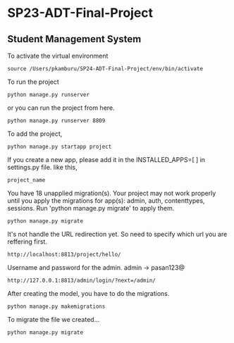# SP23-ADT-Final-Project
## Student Management System

To activate the virtual environment
```
source /Users/pkamburu/SP24-ADT-Final-Project/env/bin/activate
```

To run the project
```
python manage.py runserver
```

or you can run the project from here.
```
python manage.py runserver 8809
```


To add the project,
```
python manage.py startapp project
```

If you create a new app, please add it in the INSTALLED_APPS=[ ] in settings.py file. 
like this, 
```
project_name
```

You have 18 unapplied migration(s). Your project may not work properly until you apply the migrations for app(s): admin, auth, contenttypes, sessions.
Run 'python manage.py migrate' to apply them.
```
python manage.py migrate
```
It's not handle the URL redirection yet. So need to specify which url you are reffering first. 
```
http://localhost:8813/project/hello/
```
Username and password for the admin.
admin -> pasan123@

```
http://127.0.0.1:8813/admin/login/?next=/admin/
```

After creating the model, you have to do the migrations.
```
python manage.py makemigrations
```

To migrate the file we created...
```
python manage.py migrate
```




